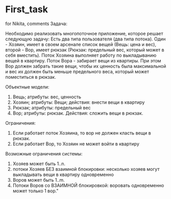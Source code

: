 # First_task
for Nikita, comments
Задача:

Необходимо реализовать многопоточное приложение, которое решает следующую задачу:
Есть два типа пользователя (два типа потока). Один - Хозяин, имеет в своем арсенале список вещей (Вещь: цена и вес), второй - Вор, имеет рюкзак (Рюкзак: предельный вес, который может в себя вместить). Поток Хозяина выполняет работу по выкладыванию вещей в квартиру. Поток Вора - забирает вещи из квартиры. При этом Вор должен забрать такие вещи, чтобы их ценность была максимальной и вес их должен быть меньше предельного веса, который может поместиться в рюкзак.

Объектные модели:
1. Вещь; атрибуты: вес, ценность
2. Хозяин; атрибуты: Вещи; действия: внести вещи в квартиру
3. Рюкзак; атрибуты: предельный вес
3. Вор; атрибуты: рюкзак. Действия: сложить вещи в рюкзак.

Ограничения:
1. Если работает поток Хозяина, то вор не должен класть вещи в рюкзак.
2. Если работает Вор, то Хозяин не может войти в квартиру

Возможные ограничения системы:
1. Хозяев может быть 1..n.
2. потоки Хозяев БЕЗ взаимной блокировки: несколько хозяев могут выкладывать вещи в квартиру одновременно
3. Воров может быть 1..m.
4. Потоки Воров со ВЗАИМНОЙ блокировкой: воровать одновременно может только 1 вор."
